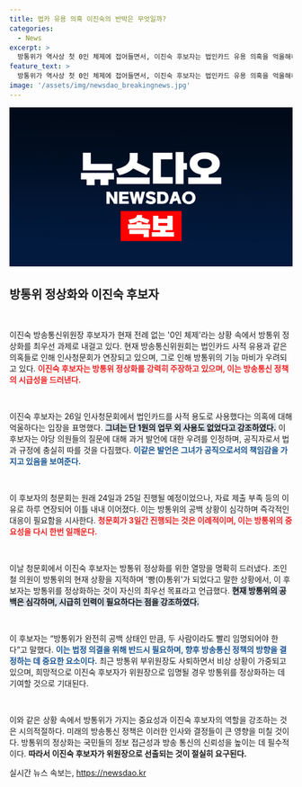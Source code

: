 ```yaml
---
title: 법카 유용 의혹 이진숙의 반박은 무엇일까?
categories:
  - News
excerpt: >
  방통위가 역사상 첫 0인 체제에 접어들면서, 이진숙 후보자는 법인카드 유용 의혹을 억울해하며 방통위 정상화를 최우선 과제로 제시했다. 청문회에서의 발언이 주목받고 있다! 클릭해 자세한 이야기를 들어보세요!
feature_text: >
  방통위가 역사상 첫 0인 체제에 접어들면서, 이진숙 후보자는 법인카드 유용 의혹을 억울해하며 방통위 정상화를 최우선 과제로 제시했다. 청문회에서의 발언이 주목받고 있다! 클릭해 자세한 이야기를 들어보세요!
image: '/assets/img/newsdao_breakingnews.jpg'
---
```


<p><img src="/assets/img/newsdao_breakingnews.jpg" alt="bookingtag 속보" /></p>

<h2 data-ke-size="size26">방통위 정상화와 이진숙 후보자</h2>

<p data-ke-size="size16">&nbsp;</p>

<p>이진숙 방송통신위원장 후보자가 현재 전례 없는 '0인 체제'라는 상황 속에서 방통위 정상화를 최우선 과제로 내걸고 있다. 현재 방송통신위원회는 법인카드 사적 유용과 같은 의혹들로 인해 인사청문회가 연장되고 있으며, 그로 인해 방통위의 기능 마비가 우려되고 있다. <b><span style="color: #ee2323;">이진숙 후보자는 방통위 정상화를 강력히 주장하고 있으며, 이는 방송통신 정책의 시급성을 드러낸다.</span></b> </p>

<p data-ke-size="size16">&nbsp;</p>

<p>이진숙 후보자는 26일 인사청문회에서 법인카드를 사적 용도로 사용했다는 의혹에 대해 억울하다는 입장을 표명했다. <b><span style="background-color: #21538527;">그녀는 단 1원의 업무 외 사용도 없었다고 강조하였다.</span></b> 이 후보자는 야당 의원들의 질문에 대해 과거 발언에 대한 우려를 인정하며, 공직자로서 법과 규정에 충실히 따를 것을 다짐했다. <b><span style="color: #1a5490;">이같은 발언은 그녀가 공직으로서의 책임감을 가지고 있음을 보여준다.</span></b></p>

<p data-ke-size="size16">&nbsp;</p>

<p>이 후보자의 청문회는 원래 24일과 25일 진행될 예정이었으나, 자료 제출 부족 등의 이유로 하루 연장되어 이틀 내내 이어졌다. 이는 방통위의 공백 상황이 심각하며 즉각적인 대응이 필요함을 시사한다. <b><span style="color: #ee2323;">청문회가 3일간 진행되는 것은 이례적이며, 이는 방통위의 중요성을 다시 한번 일깨운다.</span></b></p>

<p data-ke-size="size16">&nbsp;</p>

<p>이날 청문회에서 이진숙 후보자는 방통위 정상화를 위한 열망을 명확히 드러냈다. 조인철 의원이 방통위의 현재 상황을 지적하며 '빵(0)통위'가 되었다고 말한 상황에서, 이 후보자는 방통위를 정상화하는 것이 자신의 최우선 목표라고 언급했다. <b><span style="background-color: #21538527;">현재 방통위의 공백은 심각하며, 시급히 인력이 필요하다는 점을 강조하였다.</span></b> </p>

<p data-ke-size="size16">&nbsp;</p>

<p>이 후보자는 “방통위가 완전히 공백 상태인 만큼, 두 사람이라도 빨리 임명되어야 한다”고 말했다. <b><span style="color: #1a5490;">이는 법정 의결을 위해 반드시 필요하며, 향후 방송통신 정책의 방향을 결정하는 데 중요한 요소이다.</span></b> 최근 방통위 부위원장도 사퇴하면서 비상 상황이 가중되고 있으며, 희망적으로 이진숙 후보자가 위원장으로 임명될 경우 방통위를 정상화하는 데 기여할 것으로 기대된다. </p>

<p data-ke-size="size16">&nbsp;</p>

<p>이와 같은 상황 속에서 방통위가 가지는 중요성과 이진숙 후보자의 역할을 강조하는 것은 시의적절하다. 미래의 방송통신 정책은 이러한 인사와 결정들이 큰 영향을 미칠 것이다. 방통위의 정상화는 국민들의 정보 접근성과 방송 통신의 신뢰성을 높이는 데 필수적이다. <b><span style="ee2323;">따라서 이진숙 후보자가 위원장으로 선출되는 것이 절실히 요구된다.</span></b></p>
실시간 뉴스 속보는, <a href="https://newsdao.kr" rel="dofollow">https://newsdao.kr</a>


